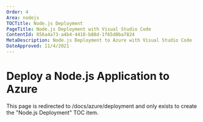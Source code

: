 ```yaml
---
Order: 4
Area: nodejs
TOCTitle: Node.js Deployment
PageTitle: Node.js Deployment with Visual Studio Code
ContentId: 856a4a73-a4b4-4418-b88d-1f65d0ba7824
MetaDescription: Node.js Deployment to Azure with Visual Studio Code
DateApproved: 11/4/2021
---
```

# Deploy a Node.js Application to Azure

This page is redirected to /docs/azure/deployment and only exists to create the "Node.js Deployment" TOC item.